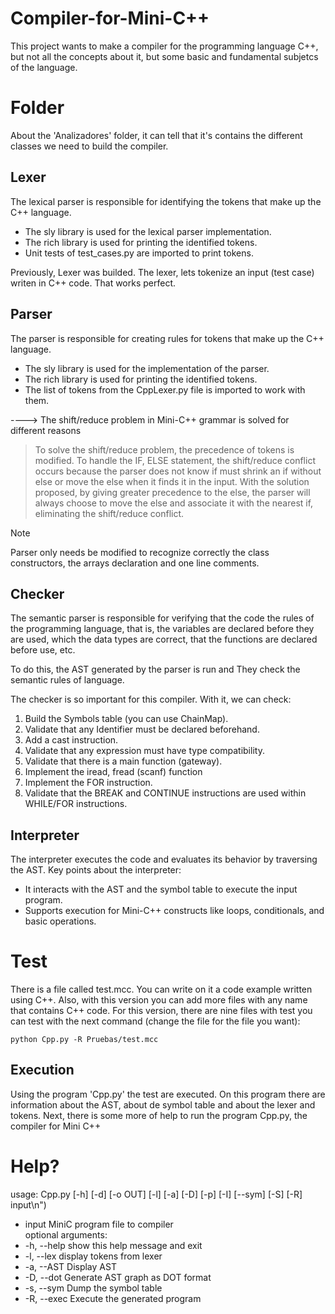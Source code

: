 # Compiler-for-Mini-C++
This project wants to make a compiler for the programming language C++, but not all the concepts about it, but some basic and fundamental subjetcs of the language.

# Folder

About the 'Analizadores' folder, it can tell that it's contains the different classes we need to build the compiler. 

## Lexer
 The lexical parser is responsible for identifying the tokens that make up the C++ language.
* The sly library is used for the lexical parser implementation.
* The rich library is used for printing the identified tokens.
* Unit tests of test_cases.py are imported to print tokens.

Previously, Lexer was builded. The lexer, lets tokenize an input (test case) writen in C++ code. That works perfect.


## Parser
The parser is responsible for creating rules for tokens that make up the C++ language.
* The sly library is used for the implementation of the parser.
* The rich library is used for printing the identified tokens.
* The list of tokens from the CppLexer.py file is imported to work with them.

----> The shift/reduce problem in Mini-C++ grammar is solved for different reasons


>To solve the shift/reduce problem, the precedence of tokens is modified. 
To handle the IF, ELSE statement, the shift/reduce conflict occurs because the parser does not know if 
must shrink an if without else or move the else when it finds it in the input. 
With the solution proposed, by giving greater precedence to the else, the parser will always choose to move 
the else and associate it with the nearest if, eliminating the shift/reduce conflict.

>[!NOTE]
   >
   >Parser only needs be modified to recognize correctly the class constructors, the arrays declaration and one line comments.
## Checker
The semantic parser is responsible for verifying that the code the rules of the programming language, that is, the variables are declared before they are used, which
the data types are correct, that the functions are declared before use, etc.  

To do this, the AST generated by the parser is run and
They check the semantic rules of language. 


The checker is so important for this compiler. With it, we can check:

1. Build the Symbols table (you can use ChainMap).
2. Validate that any Identifier must be declared beforehand.
3. Add a cast instruction.
4. Validate that any expression must have type compatibility.
5. Validate that there is a main function (gateway).
6. Implement the iread, fread (scanf) function
7. Implement the FOR instruction.
8. Validate that the BREAK and CONTINUE instructions are used within WHILE/FOR instructions.

## Interpreter
The interpreter executes the code and evaluates its behavior by traversing the AST.
Key points about the interpreter:

* It interacts with the AST and the symbol table to execute the input program.
* Supports execution for Mini-C++ constructs like loops, conditionals, and basic operations.

# Test
There is a file called test.mcc. You can write on it a code example written using C++. Also, with this version you can add more files with any name
that contains C++ code.
For this version, there are nine files with test you can test with the next command (change the file for the file you want):

```
python Cpp.py -R Pruebas/test.mcc
```

## Execution
Using the program 'Cpp.py' the test are executed. On this program there are information about the AST, about de symbol table and about the lexer and tokens.
Next, there is some more of help to run the program Cpp.py, the compiler for Mini C++

# Help?

usage: Cpp.py [-h] [-d] [-o OUT] [-l] [-a] [-D] [-p] [-I] [--sym] [-S] [-R] input\n") 
* input MiniC   program file to compiler  
optional arguments: 
* -h, --help             show this help message and exit 
* -l, --lex              display tokens from lexer 
* -a, --AST              Display AST 
* -D, --dot              Generate AST graph as DOT format 
* -s, --sym              Dump the symbol table 
* -R, --exec             Execute the generated program


